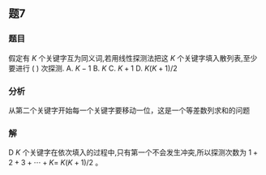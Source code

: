 ## 题7
### 题目
假定有 $K$ 个关键字互为同义词,若用线性探测法把这 $K$ 个关键字填入散列表,至少要进行 ( ) 次探测.
A. $K - 1$ 
B. $K$ 
C. $K + 1$ 
D. $K( {K + 1}) /2$
### 分析
从第二个关键字开始每一个关键字要移动一位，这是一个等差数列求和的问题
### 解
D
$K$ 个关键字在依次填入的过程中,只有第一个不会发生冲突,所以探测次数为 $1 + 2 + 3 + \cdots  + K =$ $K( {K + 1}) /2$ 。